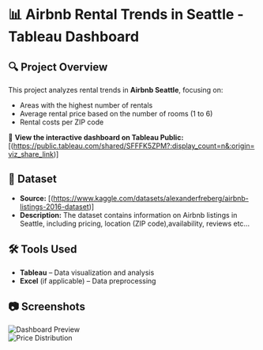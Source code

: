 # 📊 Airbnb Rental Trends in Seattle - Tableau Dashboard  

## 🔍 Project Overview  
This project analyzes rental trends in **Airbnb Seattle**, focusing on:  
- Areas with the highest number of rentals  
- Average rental price based on the number of rooms (1 to 6)  
- Rental costs per ZIP code  

🔗 **View the interactive dashboard on Tableau Public:** [(https://public.tableau.com/shared/SFFFK5ZPM?:display_count=n&:origin=viz_share_link)]  

## 📂 Dataset  
- **Source:** [(https://www.kaggle.com/datasets/alexanderfreberg/airbnb-listings-2016-dataset)]  
- **Description:** The dataset contains information on Airbnb listings in Seattle, including pricing, location (ZIP code),availability, reviews etc...  

## 🛠️ Tools Used  
- **Tableau** – Data visualization and analysis  
- **Excel** (if applicable) – Data preprocessing  

## 📷 Screenshots  
![Dashboard Preview](screenshots/dashboard_1.png)  
![Price Distribution](screenshots/dashboard_2.png)  

